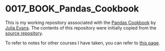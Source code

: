 # 0017_BOOK_Pandas_Cookbook

This is my working repository asssociated with the [Pandas Cookbook](https://github.com/jvns/pandas-cookbook) by [Julia Evans](http://jvns.ca/). The contents of this repository were initially copied from the [source repository](https://github.com/jvns/pandas-cookbook).

To refer to notes for other courses I have taken, you can refer to [this page](https://github.com/mariocpinto/0000_Lists/blob/master/MOOCs_and_Tutorials.md).

